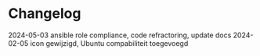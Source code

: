 # Changelog


2024-05-03 ansible role compliance, code refractoring, update docs
2024-02-05 icon gewijzigd, Ubuntu compabiliteit toegevoegd

